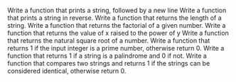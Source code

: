 Write a function that prints a string, followed by a new line
Write a function that prints a string in reverse.
Write a function that returns the length of a string.
Write a function that returns the factorial of a given number.
Write a function that returns the value of x raised to the power of y
Write a function that returns the natural square root of a number.
Write a function that returns 1 if the input integer is a prime number, otherwise return 0.
Write a function that returns 1 if a string is a palindrome and 0 if not.
Write a function that compares two strings and returns 1 if the strings can be considered identical, otherwise return 0.
